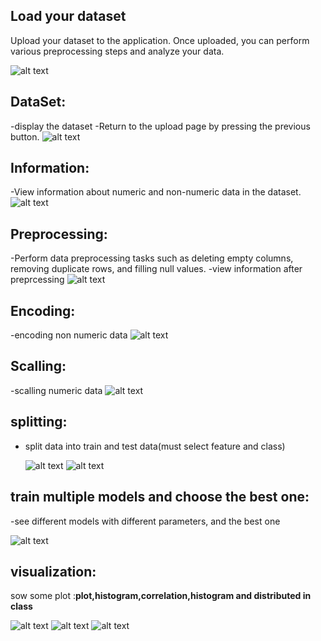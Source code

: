 ## Load your dataset

Upload your dataset to the application. Once uploaded, you can perform various preprocessing steps and analyze your data.

![alt text](img/image.png)
## DataSet:
  -display the dataset 
  -Return to the upload page by pressing the previous button.
    ![alt text](img/image1.png)

## Information:
  -View information about numeric and non-numeric data in the dataset.
    ![alt text](img/image3.png) 

## Preprocessing:
  -Perform data preprocessing tasks such as deleting empty columns, removing duplicate rows, and filling null values.
  -view information after preprcessing
   ![alt text](img/image4.png)

## Encoding:
   -encoding non numeric data 
   ![alt text](img/image5.png)

## Scalling:
   -scalling numeric data
    ![alt text](img/image6.png)
      
## splitting:
- split data into train and test data(must select feature and class)
  
    ![alt text](img/image7.png)
    ![alt text](img/image8.png)

## train multiple models and choose the best one:
  -see different models with different parameters, and the best one

  ![alt text](img/image9.png)
## visualization:
 sow some plot :**plot,histogram,correlation,histogram and distributed in class**

  ![alt text](img/image10.png)
  ![alt text](img/image11.png)
  ![alt text](img/image12.png)